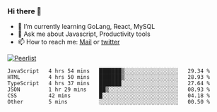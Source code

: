### Hi there 👋

- 🌱 I’m currently learning GoLang, React, MySQL
- 💬 Ask me about Javascript, Productivity tools 
- 📫 How to reach me: [Mail](mailto:kvaishak47@gmail.com) or [twitter](https://twitter.com/kvaish4k)

[![Peerlist](https://peerlist-readme-badge.herokuapp.com/api/kvaishak)](https://peerlist.io/kvaishak)

<!--START_SECTION:waka-->

```text
JavaScript   4 hrs 54 mins   ███████▒░░░░░░░░░░░░░░░░░   29.34 %
HTML         4 hrs 50 mins   ███████▒░░░░░░░░░░░░░░░░░   28.93 %
TypeScript   4 hrs 37 mins   ███████░░░░░░░░░░░░░░░░░░   27.64 %
JSON         1 hr 29 mins    ██▒░░░░░░░░░░░░░░░░░░░░░░   08.93 %
CSS          42 mins         █░░░░░░░░░░░░░░░░░░░░░░░░   04.18 %
Other        5 mins          ░░░░░░░░░░░░░░░░░░░░░░░░░   00.50 %
```

<!--END_SECTION:waka-->
